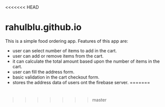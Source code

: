 <<<<<<< HEAD
# rahulblu.github.io

This is a simple food ordering app. Features of this app are:

* user can select number of items to add in the cart.
* user can add or remove items from the cart.
* it can calculate the total amount based upon the number of items in the cart.
* user can fill the address form.
* basic validation in the cart checkout form.
* stores the address data of users ont the firebase server.
=======
# 
>>>>>>> master
